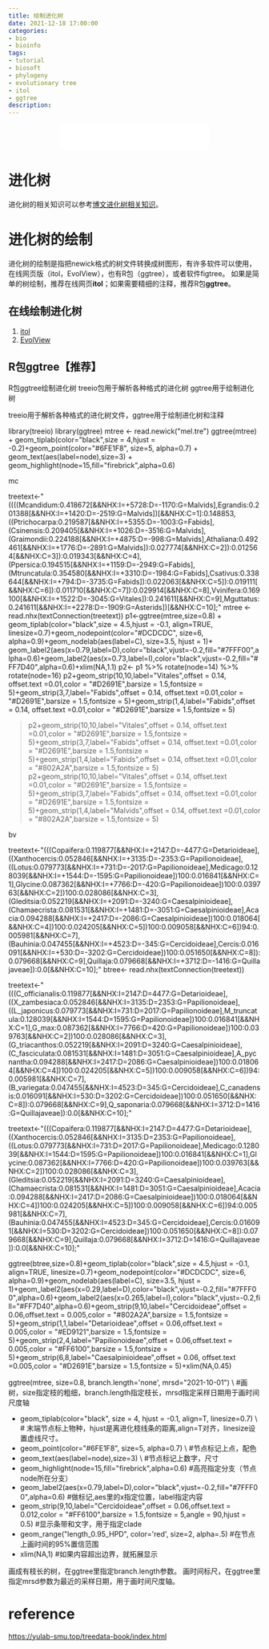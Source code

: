 ```yaml
---
title: 绘制进化树
date: 2021-12-18 17:00:00
categories: 
- bio
- bioinfo
tags:
- tutorial
- biosoft
- phylogeny
- evolutionary tree
- itol
- ggtree
description: 
---
```


<div align="middle"><iframe frameborder="no" border="0" marginwidth="0" marginheight="0" width=298 height=52 src="//music.163.com/outchain/player?type=2&id=1697043&auto=1&height=32"></iframe></div>

# 进化树
进化树的相关知识可以参考[博文进化树相关知识](https://yanzhongsino.github.io/2021/11/20/bio_evolution.tree/)。

# 进化树的绘制
进化树的绘制是指把newick格式的树文件转换成树图形，有许多软件可以使用，在线网页版（itol，EvolView），也有R包（ggtree），或者软件figtree。
如果是简单的树绘制，推荐在线网页**itol**；如果需要精细的注释，推荐R包**ggtree**。

## 在线绘制进化树
1. [itol](https://itol.embl.de/)
2. [EvolView](https://www.evolgenius.info/evolview/#login)

## R包ggtree【推荐】
R包ggtree绘制进化树
treeio包用于解析各种格式的进化树
ggtree用于绘制进化树


treeio用于解析各种格式的进化树文件，ggtree用于绘制进化树和注释

library(treeio)
library(ggtree)
mtree <- read.newick("mel.tre")
ggtree(mtree) + geom_tiplab(color="black",size = 4,hjust = -0.2)+geom_point(color="#6FE1F8", size=5, alpha=0.7) + geom_text(aes(label=node),size=3) + geom_highlight(node=15,fill="firebrick",alpha=0.6)


mc

treetext<-"((((Mcandidum:0.418672[&&NHX:I=+5728:D=-1170:G=Malvids],Egrandis:0.201388[&&NHX:I=+1420:D=-2519:G=Malvids])[&&NHX:C=1]:0.148853,((Ptrichocarpa:0.219587[&&NHX:I=+5355:D=-1003:G=Fabids],(Csinensis:0.209405[&&NHX:I=+1026:D=-3516:G=Malvids],(Graimondii:0.224188[&&NHX:I=+4875:D=-998:G=Malvids],Athaliana:0.492461[&&NHX:I=+1776:D=-2891:G=Malvids]):0.027774[&&NHX:C=2]):0.012564[&&NHX:C=3]):0.019343[&&NHX:C=4],(Ppersica:0.194515[&&NHX:I=+1159:D=-2949:G=Fabids],(Mtruncatula:0.354580[&&NHX:I=+3310:D=-1984:G=Fabids],Csativus:0.338644[&&NHX:I=+794:D=-3735:G=Fabids]):0.022063[&&NHX:C=5]):0.019111[&&NHX:C=6]):0.011710[&&NHX:C=7]):0.029914[&&NHX:C=8],Vvinifera:0.169100[&&NHX:I=+1522:D=-3045:G=Vitales]):0.241611[&&NHX:C=9],Mguttatus:0.241611[&&NHX:I=+2278:D=-1909:G=Asterids])[&&NHX:C=10];"
mtree <- read.nhx(textConnection(treetext))
p1<-ggtree(mtree,size=0.8) + geom_tiplab(color="black",size = 4.5,hjust = -0.1, align=TRUE, linesize=0.7)+geom_nodepoint(color="#DCDCDC", size=6, alpha=0.9)+geom_nodelab(aes(label=C), size=3.5, hjust = 1)+ geom_label2(aes(x=0.79,label=D),color="black",vjust=-0.2,fill="#7FFF00",alpha=0.6)+geom_label2(aes(x=0.73,label=I),color="black",vjust=-0.2,fill="#FF7D40",alpha=0.6)+xlim(NA,1.1)
p2<- p1 %>% rotate(node=14) %>% rotate(node=16)
p2+geom_strip(10,10,label="Vitales",offset = 0.14, offset.text =0.01,color = "#D2691E",barsize = 1.5,fontsize = 5)+geom_strip(3,7,label="Fabids",offset = 0.14, offset.text =0.01,color = "#D2691E",barsize = 1.5,fontsize = 5)+geom_strip(1,4,label="Fabids",offset = 0.14, offset.text =0.01,color = "#D2691E",barsize = 1.5,fontsize = 5)
> p2+geom_strip(10,10,label="Vitales",offset = 0.14, offset.text =0.01,color = "#D2691E",barsize = 1.5,fontsize = 5)+geom_strip(3,7,label="Fabids",offset = 0.14, offset.text =0.01,color = "#D2691E",barsize = 1.5,fontsize = 5)+geom_strip(1,4,label="Fabids",offset = 0.14, offset.text =0.01,color = "#802A2A",barsize = 1.5,fontsize = 5)
> p2+geom_strip(10,10,label="Vitales",offset = 0.14, offset.text =0.01,color = "#D2691E",barsize = 1.5,fontsize = 5)+geom_strip(3,7,label="Fabids",offset = 0.14, offset.text =0.01,color = "#D2691E",barsize = 1.5,fontsize = 5)+geom_strip(1,4,label="Malvids",offset = 0.14, offset.text =0.01,color = "#802A2A",barsize = 1.5,fontsize = 5)



bv

treetext<-"(((Copaifera:0.119877[&&NHX:I=+2147:D=-4477:G=Detarioideae],((Xanthocercis:0.052846[&&NHX:I=+3135:D=-2353:G=Papilionoideae],((Lotus:0.079773[&&NHX:I=+731:D=-2017:G=Papilionoideae],Medicago:0.128039[&&NHX:I=+1544:D=-1595:G=Papilionoideae])100:0.016841[&&NHX:C=1],Glycine:0.087362[&&NHX:I=+7766:D=-420:G=Papilionoideae])100:0.039763[&&NHX:C=2])100:0.028086[&&NHX:C=3],(Gleditsia:0.052219[&&NHX:I=+2091:D=-3240:G=Caesalpinioideae],(Chamaecrista:0.081531[&&NHX:I=+1481:D=-3051:G=Caesalpinioideae],Acacia:0.094288[&&NHX:I=+2417:D=-2086:G=Caesalpinioideae])100:0.018064[&&NHX:C=4])100:0.024205[&&NHX:C=5])100:0.009058[&&NHX:C=6])94:0.005981[&&NHX:C=7],(Bauhinia:0.047455[&&NHX:I=+4523:D=-345:G=Cercidoideae],Cercis:0.016091[&&NHX:I=+530:D=-3202:G=Cercidoideae])100:0.051650[&&NHX:C=8]):0.079668[&&NHX:C=9],Quillaja:0.079668[&&NHX:I=+3712:D=-1416:G=Quillajaveae]):0.0[&&NHX:C=10];"
btree<- read.nhx(textConnection(treetext))

treetext<-"(((C_officianalis:0.119877[&&NHX:I=2147:D=4477:G=Detarioideae],((X_zambesiaca:0.052846[&&NHX:I=3135:D=2353:G=Papilionoideae],((L_japonicus:0.079773[&&NHX:I=731:D=2017:G=Papilionoideae],M_truncatula:0.128039[&&NHX:I=1544:D=1595:G=Papilionoideae])100:0.016841[&&NHX:C=1],G_max:0.087362[&&NHX:I=7766:D=420:G=Papilionoideae])100:0.039763[&&NHX:C=2])100:0.028086[&&NHX:C=3],(G_triacanthos:0.052219[&&NHX:I=2091:D=3240:G=Caesalpinioideae],(C_fasciculata:0.081531[&&NHX:I=1481:D=3051:G=Caesalpinioideae],A_pycnantha:0.094288[&&NHX:I=2417:D=2086:G=Caesalpinioideae])100:0.018064[&&NHX:C=4])100:0.024205[&&NHX:C=5])100:0.009058[&&NHX:C=6])94:0.005981[&&NHX:C=7],(B_variegata:0.047455[&&NHX:I=4523:D=345:G=Cercidoideae],C_canadensis:0.016091[&&NHX:I=530:D=3202:G=Cercidoideae])100:0.051650[&&NHX:C=8]):0.079668[&&NHX:C=9],Q_saponaria:0.079668[&&NHX:I=3712:D=1416:G=Quillajaveae]):0.0[&&NHX:C=10];"

treetext<-"(((Copaifera:0.119877[&&NHX:I=2147:D=4477:G=Detarioideae],((Xanthocercis:0.052846[&&NHX:I=3135:D=2353:G=Papilionoideae],((Lotus:0.079773[&&NHX:I=731:D=2017:G=Papilionoideae],Medicago:0.128039[&&NHX:I=1544:D=1595:G=Papilionoideae])100:0.016841[&&NHX:C=1],Glycine:0.087362[&&NHX:I=7766:D=420:G=Papilionoideae])100:0.039763[&&NHX:C=2])100:0.028086[&&NHX:C=3],(Gleditsia:0.052219[&&NHX:I=2091:D=3240:G=Caesalpinioideae],(Chamaecrista:0.081531[&&NHX:I=1481:D=3051:G=Caesalpinioideae],Acacia:0.094288[&&NHX:I=2417:D=2086:G=Caesalpinioideae])100:0.018064[&&NHX:C=4])100:0.024205[&&NHX:C=5])100:0.009058[&&NHX:C=6])94:0.005981[&&NHX:C=7],(Bauhinia:0.047455[&&NHX:I=4523:D=345:G=Cercidoideae],Cercis:0.016091[&&NHX:I=530:D=3202:G=Cercidoideae])100:0.051650[&&NHX:C=8]):0.079668[&&NHX:C=9],Quillaja:0.079668[&&NHX:I=3712:D=1416:G=Quillajaveae]):0.0[&&NHX:C=10];"

ggtree(btree,size=0.8)+geom_tiplab(color="black",size = 4.5,hjust = -0.1, align=TRUE, linesize=0.7)+geom_nodepoint(color="#DCDCDC", size=6, alpha=0.9)+geom_nodelab(aes(label=C), size=3.5, hjust = 1)+geom_label2(aes(x=0.29,label=D),color="black",vjust=-0.2,fill="#7FFF00",alpha=0.6)+geom_label2(aes(x=0.265,label=I),color="black",vjust=-0.2,fill="#FF7D40",alpha=0.6)+geom_strip(9,10,label="Cercidoideae",offset = 0.06,offset.text = 0.005,color = "#802A2A",barsize = 1.5,fontsize = 5)+geom_strip(1,1,label="Detarioideae",offset = 0.06,offset.text = 0.005,color = "#ED9121",barsize = 1.5,fontsize = 5)+geom_strip(2,4,label="Papilionoideae",offset = 0.06,offset.text = 0.005,color = "#FF6100",barsize = 1.5,fontsize = 5)+geom_strip(6,8,label="Caesalpinioideae",offset = 0.06, offset.text =0.005,color = "#D2691E",barsize = 1.5,fontsize = 5)+xlim(NA,0.45)



ggtree(mtree, size=0.8, branch.length='none', mrsd="2021-10-01") \ #画树，size指定枝的粗细，branch.length指定枝长，mrsd指定采样日期用于画时间尺度轴
+ geom_tiplab(color="black", size = 4, hjust = -0.1, align=T, linesize=0.7) \ # 末端节点标上物种，hjust是离进化枝线条的距离,align=T对齐，linesize设置虚线尺寸。
+ geom_point(color="#6FE1F8", size=5, alpha=0.7) \ #节点标记上点，配色
+ geom_text(aes(label=node),size=3) \ #节点标记上数字，尺寸
+ geom_highlight(node=15,fill="firebrick",alpha=0.6) #高亮指定分支（节点node所在分支）
+ geom_label2(aes(x=0.79,label=D),color="black",vjust=-0.2,fill="#7FFF00",alpha=0.6) #做标记,aes里的x指定位置，label指定内容
+ geom_strip(9,10,label="Cercidoideae",offset = 0.06,offset.text = 0.012,color = "#FF6100",barsize = 1.5,fontsize = 5,angle = 90,hjust = 0.5) #显示条带和文字，用于指定clade
+ geom_range("length_0.95_HPD", color='red', size=2, alpha=.5) #在节点上画时间的95%置信范围
+ xlim(NA,1) #如果内容超出边界，就拓展显示


画成有枝长的树，在ggtree里指定branch.length参数。
画时间标尺，在ggtree里指定mrsd参数为最近的采样日期，用于画时间尺度轴。




# reference
https://yulab-smu.top/treedata-book/index.html
